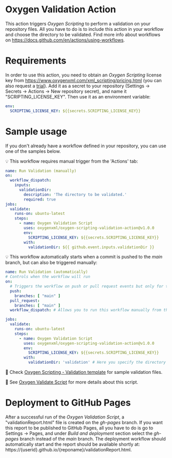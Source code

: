 # Oxygen Validation Action

This action triggers <i>Oxygen Scripting</i> to perform a validation on your repository files. All you have to do is to include this action in your workflow and choose the directory to be validated. Find more info about workflows on https://docs.github.com/en/actions/using-workflows.

# Requirements

In order to use this action, you need to obtain an <i>Oxygen Scripting</i> license key from https://www.oxygenxml.com/xml_scripting/pricing.html (you can also request a [trial](https://www.oxygenxml.com/xml_scripting/register.html)). Add it as a secret to your repository (Settings &rarr; Secrets &rarr; Actions &rarr; New repository secret), and name it "SCRIPTING_LICENSE_KEY".
Then use it as an environment variable:
```yaml
env:
  SCRIPTING_LICENSE_KEY: ${{secrets.SCRIPTING_LICENSE_KEY}}
```

# Sample usage

If you don't already have a workflow defined in your repository, you can use one of the samples below.

💡 This workflow requires manual trigger from the 'Actions' tab:
```yaml
name: Run Validation (manually)
on:
  workflow_dispatch:
    inputs:
      validationDir:
        description: 'The directory to be validated.'
        required: true
jobs:
  validate:
    runs-on: ubuntu-latest
    steps:
      - name: Oxygen Validation Script
        uses: oxygenxml/oxygen-scripting-validation-action@v1.0.0
        env:
          SCRIPTING_LICENSE_KEY: ${{secrets.SCRIPTING_LICENSE_KEY}}
        with:
          validationDir: ${{ github.event.inputs.validationDir }}
```
💡 This workflow automatically starts when a commit is pushed to the <i>main</i> branch, but can also be triggered manually:
```yaml
name: Run Validation (automatically)
# Controls when the workflow will run
on:
  # Triggers the workflow on push or pull request events but only for the "main" branch
  push:
    branches: [ "main" ]
  pull_request:
    branches: [ "main" ]
  workflow_dispatch: # Allows you to run this workflow manually from the Actions tab

jobs:
  validate:
    runs-on: ubuntu-latest
    steps:
      - name: Oxygen Validation Script
        uses: oxygenxml/oxygen-scripting-validation-action@v1.0.0
        env:
          SCRIPTING_LICENSE_KEY: ${{secrets.SCRIPTING_LICENSE_KEY}}
        with:
          validationDir: 'validation' # Here you specify the directory to be validated.
```

👀 Check [Oxygen Scripting - Validation template](https://github.com/oxygenxml/oxygen-script-validation-template) for sample validation files.

👀 See [Oxygen Validate Script](https://www.oxygenxml.com/doc/versions/25.0/ug-editor/topics/scripting_oxygen_validate.html) for more details about this script.

# Deployment to GitHub Pages

After a successful run of the <i>Oxygen Validation Script</i>, a "validationReport.html" file is created on the <i>gh-pages</i> branch. If you want this report to be published to GitHub Pages, all you have to do is go to Settings &rarr; Pages, and under <i>Build and deployment</i> section select the <i>gh-pages</i> branch instead of the <i>main</i> branch. 
The deployment workflow should automatically start and the report should be available shortly at: https://{userid}.github.io/{reponame}/validationReport.html.

